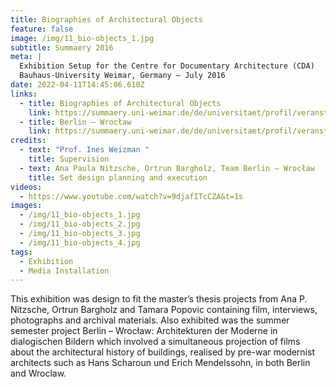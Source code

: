 ```yaml
---
title: Biographies of Architectural Objects
feature: false
image: /img/11_bio-objects_1.jpg
subtitle: Summaery 2016
meta: |
  Exhibition Setup for the Centre for Documentary Architecture (CDA)
  Bauhaus-University Weimar, Germany – July 2016
date: 2022-04-11T14:45:06.610Z
links:
  - title: Biographies of Architectural Objects
    link: https://summaery.uni-weimar.de/de/universitaet/profil/veranstaltungen/veranstaltungen-2016/summaery2016/projekte/?tx_showcase_summaeryprojectpublic%5Bproject%5D=655&tx_showcase_summaeryprojectpublic%5Baction%5D=show&tx_showcase_summaeryprojectpublic%5Bcontroller%5D=Summaery&cHash=db63b86a78e492ecc90e9d5a8d89e5e3
  - title: Berlin – Wrocław
    link: https://summaery.uni-weimar.de/de/universitaet/profil/veranstaltungen/veranstaltungen-2016/summaery2016/projekte/?tx_showcase_summaeryprojectpublic%5Bproject%5D=649&tx_showcase_summaeryprojectpublic%5Baction%5D=show&tx_showcase_summaeryprojectpublic%5Bcontroller%5D=Summaery&cHash=734e2a4c4865e522e27690f7cf4b2afe
credits:
  - text: "Prof. Ines Weizman "
    title: Supervision
  - text: Ana Paula Nitzsche, Ortrun Bargholz, Team Berlin – Wrocław
    title: Set design planning and execution
videos:
  - https://www.youtube.com/watch?v=9djafITcCZA&t=1s
images:
  - /img/11_bio-objects_1.jpg
  - /img/11_bio-objects_2.jpg
  - /img/11_bio-objects_3.jpg
  - /img/11_bio-objects_4.jpg
tags:
  - Exhibition
  - Media Installation
---
```

This exhibition was design to fit the master’s thesis projects from Ana P. Nitzsche, Ortrun Bargholz and Tamara Popovic containing film, interviews, photographs and archival materials. Also exhibited was the summer semester project Berlin – Wrocław: Architekturen der Moderne in dialogischen Bildern which involved a simultaneous projection of films about the architectural history of buildings, realised by pre-war modernist architects such as Hans Scharoun und Erich Mendelssohn, in both Berlin and Wroclaw.

